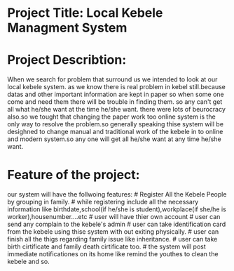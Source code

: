 # Project Title: Local Kebele Managment System
# Project Describtion: 
When we search for problem that surround us we intended to look at our local kebele system.
as we know there is real problem in kebel still.because datas and other important information are kept in paper so when some one come and need them there will be trouble in finding them. so any can't get all what he/she want at the time he/she want. there were lots of beurocracy also.so we tought that changing the paper work too online system is the only way to resolve the problem.so generally speaking thise system will be desighned to change manual and traditional work of the kebele in to online and modern system.so any one will get all he/she want at any time he/she want.

# Feature of the project:
our system will have the follwoing features:
                # Register All the Kebele People by grouping in family.
                # while registering include all the necessary information like birthdate,school(if he/she is student),workplace(if          she/he is worker),housenumber....etc
                # user will have thier own account
                # user can send any complain to the kebele's admin
                # user can take identification card from the kebele using thise system with out exiting physically.
                # user can finish all the thigs regarding family issue like inheritance.
                # user can take birth cirtificate and family death cirtificate too.
                # the system will post immediate notificationes on its home like remind the youthes to clean the kebele and so.
